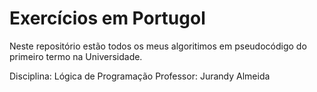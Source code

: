 # Exercícios em Portugol

 Neste repositório estão todos os meus algoritimos em pseudocódigo
 do primeiro termo na Universidade. 

 Disciplina: Lógica de Programação 
 Professor: Jurandy Almeida
